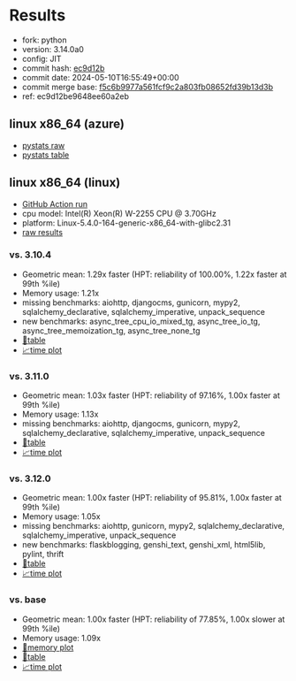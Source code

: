 # Results

- fork: python
- version: 3.14.0a0
- config: JIT
- commit hash: [ec9d12b](https://github.com/python/cpython/commit/ec9d12b)
- commit date: 2024-05-10T16:55:49+00:00
- commit merge base: [f5c6b9977a561fcf9c2a803fb08652fd39b13d3b](https://github.com/python/cpython/commit/f5c6b9977a561fcf9c2a803fb08652fd39b13d3b)
- ref: ec9d12be9648ee60a2eb

## linux x86_64 (azure)

- [pystats raw](bm-20240510-azure-x86_64-python-ec9d12be9648ee60a2eb-3.14.0a0-ec9d12b-pystats.json)
- [pystats table](bm-20240510-azure-x86_64-python-ec9d12be9648ee60a2eb-3.14.0a0-ec9d12b-pystats.md)

## linux x86_64 (linux)

- [GitHub Action run](https://github.com/faster-cpython/benchmarking/actions/runs/9038114880)
- cpu model: Intel(R) Xeon(R) W-2255 CPU @ 3.70GHz
- platform: Linux-5.4.0-164-generic-x86_64-with-glibc2.31
- [raw results](bm-20240510-linux-x86_64-python-ec9d12be9648ee60a2eb-3.14.0a0-ec9d12b.json)

### vs. 3.10.4

- Geometric mean: 1.29x faster (HPT: reliability of 100.00%, 1.22x faster at 99th %ile)
- Memory usage: 1.21x
- missing benchmarks: aiohttp, djangocms, gunicorn, mypy2, sqlalchemy_declarative, sqlalchemy_imperative, unpack_sequence
- new benchmarks: async_tree_cpu_io_mixed_tg, async_tree_io_tg, async_tree_memoization_tg, async_tree_none_tg
- [📄table](bm-20240510-linux-x86_64-python-ec9d12be9648ee60a2eb-3.14.0a0-ec9d12b-vs-3.10.4.md)
- [📈time plot](bm-20240510-linux-x86_64-python-ec9d12be9648ee60a2eb-3.14.0a0-ec9d12b-vs-3.10.4.png)

### vs. 3.11.0

- Geometric mean: 1.03x faster (HPT: reliability of 97.16%, 1.00x faster at 99th %ile)
- Memory usage: 1.13x
- missing benchmarks: aiohttp, djangocms, gunicorn, mypy2, sqlalchemy_declarative, sqlalchemy_imperative, unpack_sequence
- [📄table](bm-20240510-linux-x86_64-python-ec9d12be9648ee60a2eb-3.14.0a0-ec9d12b-vs-3.11.0.md)
- [📈time plot](bm-20240510-linux-x86_64-python-ec9d12be9648ee60a2eb-3.14.0a0-ec9d12b-vs-3.11.0.png)

### vs. 3.12.0

- Geometric mean: 1.00x faster (HPT: reliability of 95.81%, 1.00x faster at 99th %ile)
- Memory usage: 1.05x
- missing benchmarks: aiohttp, gunicorn, mypy2, sqlalchemy_declarative, sqlalchemy_imperative, unpack_sequence
- new benchmarks: flaskblogging, genshi_text, genshi_xml, html5lib, pylint, thrift
- [📄table](bm-20240510-linux-x86_64-python-ec9d12be9648ee60a2eb-3.14.0a0-ec9d12b-vs-3.12.0.md)
- [📈time plot](bm-20240510-linux-x86_64-python-ec9d12be9648ee60a2eb-3.14.0a0-ec9d12b-vs-3.12.0.png)

### vs. base

- Geometric mean: 1.00x faster (HPT: reliability of 77.85%, 1.00x slower at 99th %ile)
- Memory usage: 1.09x
- [🧠memory plot](bm-20240510-linux-x86_64-python-ec9d12be9648ee60a2eb-3.14.0a0-ec9d12b-vs-base-mem.png)
- [📄table](bm-20240510-linux-x86_64-python-ec9d12be9648ee60a2eb-3.14.0a0-ec9d12b-vs-base.md)
- [📈time plot](bm-20240510-linux-x86_64-python-ec9d12be9648ee60a2eb-3.14.0a0-ec9d12b-vs-base.png)

